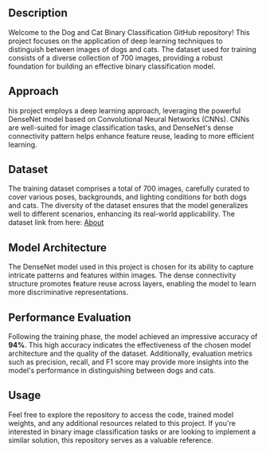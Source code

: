 ## Description
Welcome to the Dog and Cat Binary Classification GitHub repository! This project focuses on the application of deep learning techniques to distinguish between images of dogs and cats. The dataset used for training consists of a diverse collection of 700 images, providing a robust foundation for building an effective binary classification model.
## Approach
his project employs a deep learning approach, leveraging the powerful DenseNet model based on Convolutional Neural Networks (CNNs). CNNs are well-suited for image classification tasks, and DenseNet's dense connectivity pattern helps enhance feature reuse, leading to more efficient learning.
## Dataset
The training dataset comprises a total of 700 images, carefully curated to cover various poses, backgrounds, and lighting conditions for both dogs and cats. The diversity of the dataset ensures that the model generalizes well to different scenarios, enhancing its real-world applicability.
The dataset link from here: 
<a href="https://www.kaggle.com/datasets/samuelcortinhas/cats-and-dogs-image-classification/code">About</a>
## Model Architecture
The DenseNet model used in this project is chosen for its ability to capture intricate patterns and features within images. The dense connectivity structure promotes feature reuse across layers, enabling the model to learn more discriminative representations.
## Performance Evaluation 
Following the training phase, the model achieved an impressive accuracy of <b>94%</b>. This high accuracy indicates the effectiveness of the chosen model architecture and the quality of the dataset. Additionally, evaluation metrics such as precision, recall, and F1 score may provide more insights into the model's performance in distinguishing between dogs and cats.
## Usage
Feel free to explore the repository to access the code, trained model weights, and any additional resources related to this project. If you're interested in binary image classification tasks or are looking to implement a similar solution, this repository serves as a valuable reference.
